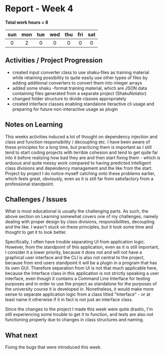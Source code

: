 # Report - Week 4

**Total work hours = 8**

| sun | mon | tue | wed | thu | fri | sat |
| :---: | :---: | :---: | :---: | :---: | :---: | :---: |
| 0 | 2 | 0 | 0 | 0 | 0 | 0 | 6 |

## Activities / Project Progression

- created input converter class to use shaku-files as training material while retaining possibility to quite easily use other types of files by adding additional converters to convert them into integer arrays
- added some shaku -format training material, which are JSON data containing files generated from a separate project (ShakuNotator)
- changed folder structure to divide classes appropriately
- created interface classes enabling standalone iteractive cli usage and preparing for future non-interactive usage as plugin

## Notes on Learning

This weeks activities induced a lot of thought on dependency injection and class and function responsibility / decoupling etc. I have been aware of these principles for a long time, but practicing them is important as I still tend to start coding projects with terrible cohesion and tend to get quite far into it before realizing how bad they are and then start fixing them - which is arduous and quite messy work compared to having predicted intelligent class divisions and dependency management and the like from the start. Project by project I do notice myself catching onto these problems earlier, which feels great, obviously, even as it is still far from satisfactory from a professional standpoint. 

## Challenges / Issues

What is most educational is usually the challenging parts. As such, the above section on Learning somewhat covers one of my challenges, namely dealing with proper design by class divisions, responsibilities, decoupling and the like. I wasn't stuck on these principles, but it took some time and thought to get it to look better.

Specifically, I often have trouble separating UI from application logic. However, from the standpoint of this application, even as it is still important, I consider it a lower priority, because it does not and will not have a graphical user interface and the CLI is also not central to the project, because from end users standpoint it will be a plugin in a program that has its own GUI. Therefore separation from UI is not that much applicable here, because the Interface class in this application is not strictly speaking a user interface, even though it contains a Command Line Interface for testing purposes and in order to use the project as standalone for the purposes of the university course it is developed in. Nonetheless, it would make more sense to separate application logic from a class titled "Interface" - or at least name it otherwise if it in fact is not just an interface class.

Since the changes to the project I made this week were quite drastic, I'm still experiencing some trouble to get it to function, and tests are also not functioning properly due to changes in class structures and naming. 

## What next

Fixing the bugs that were introduced this week.

